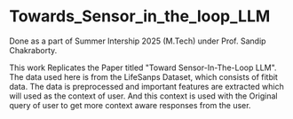 # Towards_Sensor_in_the_loop_LLM
Done as a part of Summer Intership 2025 (M.Tech) under Prof. Sandip Chakraborty.

This work Replicates the Paper titled "Toward Sensor-In-The-Loop LLM". The data used here is from the LifeSanps Dataset, which consists of fitbit data. The data is preprocessed and important features are extracted which will used as the context of user. And this context is used with the Original query of user to get more context aware responses from the user.
